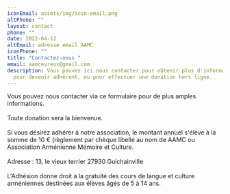 ```yaml
---
iconEmail: assets/img/icon-email.png
altPhone: ""
layout: contact
phone: ""
date: 2022-04-12
altEmail: adresse email AAMC
iconPhone: ""
title: "Contactez-nous "
email: aamcevreux@gmail.com
description: Vous pouvez ici nous contacter pour obtenir plus d'informations,
  pour devenir adhérent, ou pour effectuer une donation hors ligne.
---
```

Vous pouvez nous contacter via ce formulaire pour de plus amples informations.\
\
Toute donation sera la bienvenue.\
\
Si vous désirez adhérer à notre association, le montant annuel s'élève à la somme de 10 € (règlement par chèque libellé au nom de AAMC ou Association Arménienne Mémoire et Culture.\
\
Adresse : 13, le vieux terrier 27930 Guichainville \
\
L'Adhésion donne droit à la gratuité des cours de langue et culture arméniennes destinées aux élèves âgés de 5 à 14 ans.